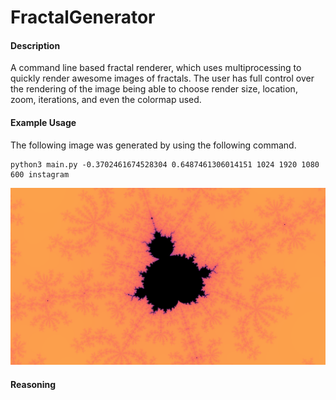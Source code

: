 # FractalGenerator
#### Description
A command line based fractal renderer, which uses multiprocessing to quickly render awesome images of fractals. The user has full control over the rendering of the image being able to choose render size, location, zoom, iterations, and even the colormap used.
#### Example Usage
The following image was generated by using the following command.
```
python3 main.py -0.3702461674528304 0.6487461306014151 1024 1920 1080 600 instagram
```
![image info](preview.png)
#### Reasoning
